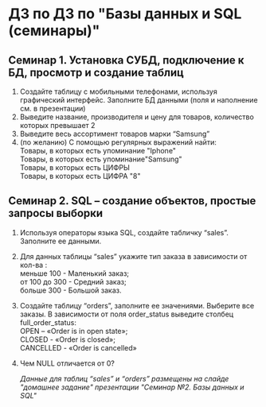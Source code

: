 # ДЗ по ДЗ по "Базы данных и SQL (семинары)"

## Семинар 1. Установка СУБД, подключение к БД, просмотр и создание таблиц 
1.	Создайте таблицу с мобильными телефонами, используя графический интерфейс. Заполните БД данными (поля и наполнение см. в презентации)
2.	Выведите название, производителя и цену для товаров, количество которых превышает 2
3.	Выведите весь ассортимент товаров марки “Samsung”
4.	(по желанию) С помощью регулярных выражений найти:  
Товары, в которых есть упоминание "Iphone"  
Товары, в которых есть упоминание"Samsung"  
Товары, в которых есть ЦИФРЫ  
Товары, в которых есть ЦИФРА "8"  

## Семинар 2. SQL – создание объектов, простые запросы выборки 
1.	Используя операторы языка SQL, создайте табличку “sales”. Заполните ее данными.
2.	Для данных таблицы “sales” укажите тип заказа в зависимости от кол-ва :  
меньше 100 - Маленький заказ;  
от 100 до 300 - Средний заказ;   
больше 300 - Большой заказ.
3.	Создайте таблицу “orders”, заполните ее значениями. Выберите все заказы. В зависимости от поля order_status выведите столбец full_order_status:   
OPEN – «Order is in open state»;   
CLOSED - «Order is closed»;   
CANCELLED - «Order is cancelled»  
4.	Чем NULL отличается от 0?  

    *Данные для таблиц “sales” и “orders” размещены на слайде "домашнее задание" презентации "Семинар №2. Базы данных и SQL"*
